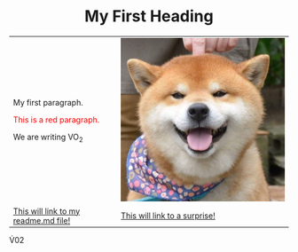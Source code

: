 <html>
<body>

<h1><center>My First Heading</center></h1>

<body>
<table>
  <tr>
    <td><p>My first paragraph.</p>
    <p style="color:red;">This is a red paragraph.</p>
    <p>We are writing VO<sub>2</sub></p></td>
    <td><img src="R.jpg"></td>
  </tr>
  
  <tr>
    <td><a href="/KNES381/readme.md">This will link to my readme.md file!</a></td>
    <td><a href="/KNES381/indexfolder/surprise.jpg">This will link to a surprise!</a></td>
  </tr>
</table>

</body>

V&#x0307;02
